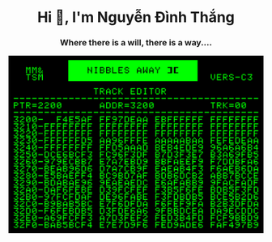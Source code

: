 


<h1 align="center">Hi 👋, I'm Nguyễn Đình Thắng</h1>
<h3 align="center">Where there is a will, there is a way....</h3>



![](https://github.com/Tieucuc2210/Tieucuc2210/blob/master/giphy.gif)
